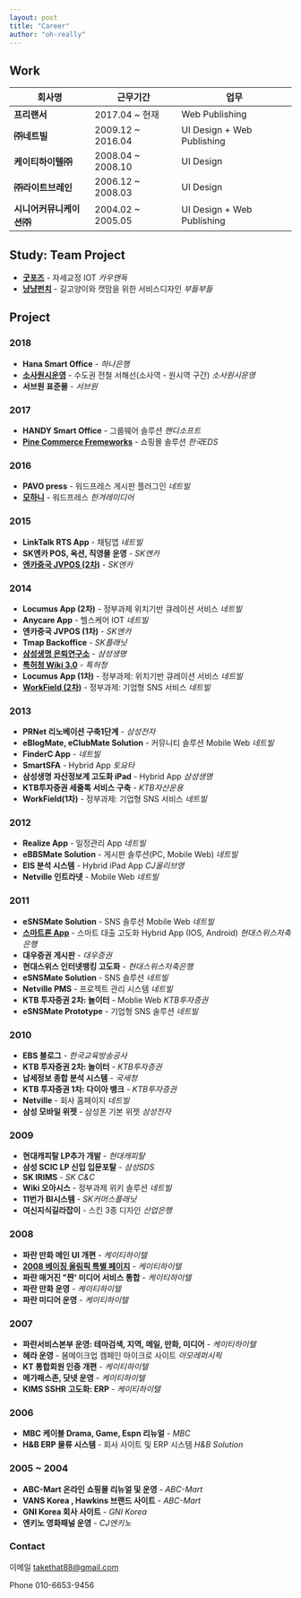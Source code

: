 ```yaml
---
layout: post
title: "Career"
author: "oh-really"
---
```




## Work

| 회사명                 | 근무기간 | 업무 |
| ------------------------ | ----------------- | ---- |
| **프리랜서**             | 2017.04 ~ 현재 | Web Publishing |
| **㈜네트빌**             | 2009.12 ~ 2016.04 | UI Design + Web Publishing |
| **케이티하이텔㈜**       | 2008.04 ~ 2008.10 | UI Design |
| **㈜라이트브레인**       | 2006.12 ~ 2008.03 | UI Design |
| **시니어커뮤니케이션㈜** | 2004.02 ~ 2005.05 | UI Design + Web Publishing |



## Study: Team Project

- **[굿포즈](https://drive.google.com/open?id=1vsYUZenU7rqSI0vPdPODO8pAGxj07TR1)** - 자세교정 IOT *카우앤독*
- **[냥냥펀치](https://drive.google.com/open?id=1dXwoe-b-5Q_NrPtOMYMNtsmsbaP_dc0f)** - 길고양이와 캣맘을 위한 서비스디자인 *부들부들*



## Project

###  2018 

- **Hana Smart Office** - *하나은행* 
- [**소사원시운영**](http://teamdust.cafe24.com/sosa/front/) - 수도권 전철 서해선(소사역 - 원시역 구간) *소사원시운영* 
- **서브원 표준몰** - *서브원*

### 2017

- **HANDY Smart Office** - 그룹웨어 솔루션 *핸디소프트*
- **[Pine Commerce Fremeworks](http://teamdust.cafe24.com/pcf/html/main/main.html)** - 쇼핑몰 솔루션 *한국EDS*

### 2016

- **PAVO press** - 워드프레스 게시판 플러그인 *네트빌*
- **[모하니](http://hankyorehmedia.co.kr/)** - 워드프레스 *한겨레미디어*

### 2015

- **LinkTalk RTS App** - 채팅앱 *네트빌* 
- **SK엔카 POS, 옥션, 직영몰 운영** -  *SK엔카*
- **[엔카중국 JVPOS (2차)](http://teamdust.cafe24.com/jvpos/html/@index.html)** - *SK엔카*

### 2014

- **Locumus App (2차)** - 정부과제 위치기반 큐레이션 서비스 *네트빌*
- **Anycare App** - 헬스케어 IOT *네트빌*
- **엔카중국 JVPOS (1차)** - *SK엔카*
- **Tmap Backoffice** - *SK플래닛*
- **[삼성생명 은퇴연구소](http://teamdust.cafe24.com/samsunglife/140723_main.png)** - *삼성생명*
- **[특허청 Wiki 3.0](http://teamdust.cafe24.com/wiki3/html/view.html)** - *특허청*
- **Locumus App (1차)** - 정부과제: 위치기반 큐레이션 서비스 *네트빌*
- **[WorkField (2차)](http://teamdust.cafe24.com/wf/Front_html/04_main_snsType.htm)** - 정부과제: 기업형 SNS 서비스 *네트빌*

### 2013

- **PRNet 리노베이션 구축1단계** - *삼성전자*
- **eBlogMate, eClubMate Solution** - 커뮤니티 솔루션 Mobile Web *네트빌*
- **FinderC App** - *네트빌*
- **SmartSFA** - Hybrid App *토요타*
- **삼성생명 자산정보계 고도화 iPad** - Hybrid App *삼성생명*
- **KTB투자증권 세줄톡 서비스 구축** - *KTB자산운용*
- **WorkField(1차)** - 정부과제: 기업형 SNS 서비스 *네트빌*

### 2012

- **Realize App** - 일정관리 App *네트빌*
- **eBBSMate Solution** - 게시판 솔루션(PC, Mobile Web) *네트빌*
- **EIS 분석 시스템** - Hybrid iPad App  *CJ올리브영*
- **Netville 인트라넷** - Mobile Web *네트빌*

### 2011

- **eSNSMate Solution** - SNS 솔루션 Mobile Web *네트빌*
- **[스마트론 App](http://teamdust.cafe24.com/hyundaiSwiss/html/index.html)** - 스마트 대출 고도화 Hybrid App (IOS, Android) *현대스위스저축은행* 
- **대우증권 게시판** - *대우증권*
- **현대스위스 인터넷뱅킹 고도화** - *현대스위스저축은행*
- **eSNSMate Solution** - SNS 솔루션 *네트빌*
- **Netville PMS** - 프로젝트 관리 시스템 *네트빌*
- **KTB 투자증권 2차: 놀이터** - Moblie Web *KTB투자증권*
- **eSNSMate Prototype** - 기업형 SNS 솔루션  *네트빌*

### 2010

- **EBS 블로그** -  *한국교육방송공사*
- **KTB 투자증권 2차: 놀이터** -  *KTB투자증권*
- **납세정보 종합 분석 시스템** - *국세청*
- **KTB 투자증권 1차: 다이아 뱅크** -  *KTB투자증권*
- **Netville** -  회사 홈페이지 *네트빌*
- **삼성 모바일 위젯** - 삼성폰 기본 위젯 *삼성전자*

### 2009

- **현대캐피탈 LP추가 개발** - *현대캐피탈*
- **삼성 SCIC LP 신입 입문포탈** - *삼성SDS*
- **SK IRIMS** - *SK C&C*
- **Wiki 오아시스** - 정부과제 위키 솔루션 *네트빌*
- **11번가 BI시스템** - *SK커머스플래닛*
- **여신지식길라잡이** - 스킨 3종 디자인 *산업은행*

### 2008

- **파란 만화 메인 UI 개편** - *케이티하이텔*
- **[2008 베이징 올림픽 특별 페이지](http://teamdust.cafe24.com/beijing/01.html)** - *케이티하이텔*
- **파란 매거진 "짠' 미디어 서비스 통합**  - *케이티하이텔*
- **파란 만화 운영** - *케이티하이텔*
- **파란 미디어 운영**  - *케이티하이텔*

### 2007

- **파란서비스본부 운영: 테마검색, 지역, 메일, 만화, 미디어** - *케이티하이텔*
- **헤라 운영** - 봄메이크업 캠페인 마이크로 사이트  *아모레퍼시픽*
- **KT 통합회원 인증 개편** - *케이티하이텔*
- **메가패스존, 닷넷 운영** - *케이티하이텔*
- **KIMS SSHR 고도화: ERP** - *케이티하이텔*

### 2006

- **MBC 케이블 Drama, Game, Espn 리뉴얼** - *MBC*
- **H&B ERP 물류 시스템** - 회사 사이트 및 ERP 시스템  *H&B Solution*

### 2005 ~ 2004

- **ABC-Mart 온라인 쇼핑몰 리뉴얼 및 운영** - *ABC-Mart*
- **VANS Korea , Hawkins  브랜드 사이트** - *ABC-Mart*
- **GNI Korea 회사 사이트** - *GNI Korea*
- **엔키노 영화패널 운영** -  *CJ엔키노*



### **Contact**

이메일 takethat88@gmail.com 

Phone 010-6653-9456

